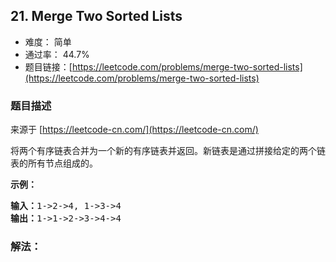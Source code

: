## 21. Merge Two Sorted Lists

- 难度： 简单
- 通过率： 44.7%
- 题目链接：[https://leetcode.com/problems/merge-two-sorted-lists](https://leetcode.com/problems/merge-two-sorted-lists)


### 题目描述

来源于 [https://leetcode-cn.com/](https://leetcode-cn.com/)

<p>将两个有序链表合并为一个新的有序链表并返回。新链表是通过拼接给定的两个链表的所有节点组成的。&nbsp;</p>

<p><strong>示例：</strong></p>

<pre><strong>输入：</strong>1-&gt;2-&gt;4, 1-&gt;3-&gt;4
<strong>输出：</strong>1-&gt;1-&gt;2-&gt;3-&gt;4-&gt;4
</pre>


### 解法：